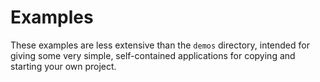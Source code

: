 # Examples

These examples are less extensive than the `demos` directory, intended for giving some very simple, self-contained applications for copying and starting your own project.
